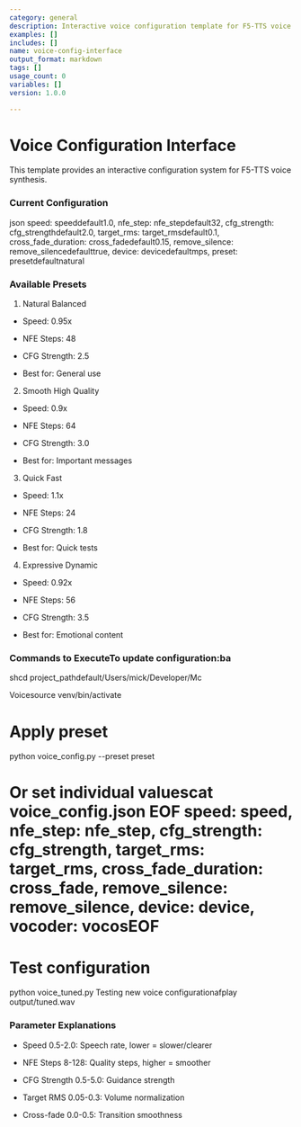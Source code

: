 ```yaml
---
category: general
description: Interactive voice configuration template for F5-TTS voice synthesis
examples: []
includes: []
name: voice-config-interface
output_format: markdown
tags: []
usage_count: 0
variables: []
version: 1.0.0

---
```

#

# Voice Configuration Interface

This template provides an interactive configuration system for F5-TTS voice synthesis.

### Current Configuration

json  speed: speeddefault1.0,  nfe_step: nfe_stepdefault32,  cfg_strength: cfg_strengthdefault2.0,  target_rms: target_rmsdefault0.1,  cross_fade_duration: cross_fadedefault0.15,  remove_silence: remove_silencedefaulttrue,  device: devicedefaultmps,  preset: presetdefaultnatural

### Available Presets

1. Natural Balanced

- Speed: 0.95x

- NFE Steps: 48

- CFG Strength: 2.5

- Best for: General use

2. Smooth High Quality

- Speed: 0.9x

- NFE Steps: 64

- CFG Strength: 3.0

- Best for: Important messages

3. Quick Fast

- Speed: 1.1x

- NFE Steps: 24

- CFG Strength: 1.8

- Best for: Quick tests

4. Expressive Dynamic

- Speed: 0.92x

- NFE Steps: 56

- CFG Strength: 3.5

- Best for: Emotional content

### Commands to ExecuteTo update configuration:ba

shcd project_pathdefault/Users/mick/Developer/Mc

Voicesource venv/bin/activate

# Apply preset

python voice_config.py --preset preset

# Or set individual valuescat  voice_config.json  EOF  speed: speed,  nfe_step: nfe_step,  cfg_strength: cfg_strength,  target_rms: target_rms,  cross_fade_duration: cross_fade,  remove_silence: remove_silence,  device: device,  vocoder: vocosEOF

# Test configuration

python voice_tuned.py Testing new voice configurationafplay output/tuned.wav

### Parameter Explanations

- Speed 0.5-2.0: Speech rate, lower = slower/clearer

- NFE Steps 8-128: Quality steps, higher = smoother

- CFG Strength 0.5-5.0: Guidance strength

- Target RMS 0.05-0.3: Volume normalization

- Cross-fade 0.0-0.5: Transition smoothness
